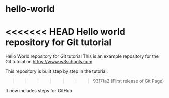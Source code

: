 # hello-world
<<<<<<< HEAD
Hello world repository for Git tutorial
=======
Hello World repository for Git tutorial
This is an example repository for the Git tutoial on https://www.w3schools.com

This repository is built step by step in the tutorial.
>>>>>>> 9317fa2 (First release of Git Page)

It now includes steps for GitHub

